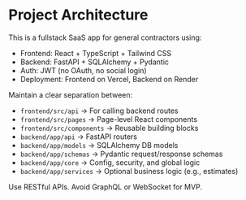 # Project Architecture

This is a fullstack SaaS app for general contractors using:

- Frontend: React + TypeScript + Tailwind CSS
- Backend: FastAPI + SQLAlchemy + Pydantic
- Auth: JWT (no OAuth, no social login)
- Deployment: Frontend on Vercel, Backend on Render

Maintain a clear separation between:
- `frontend/src/api` → For calling backend routes
- `frontend/src/pages` → Page-level React components
- `frontend/src/components` → Reusable building blocks
- `backend/app/api` → FastAPI routers
- `backend/app/models` → SQLAlchemy DB models
- `backend/app/schemas` → Pydantic request/response schemas
- `backend/app/core` → Config, security, and global logic
- `backend/app/services` → Optional business logic (e.g., estimates)

Use RESTful APIs. Avoid GraphQL or WebSocket for MVP.
